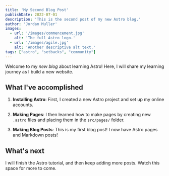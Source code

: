 ```yaml
---
title: 'My Second Blog Post'
publishDate: 2022-07-01
description: 'This is the second post of my new Astro blog.'
author: 'Jordan Muller'
images:
  - url: '/images/commencement.jpg'
    alt: 'The full Astro logo.'
  - url: '/images/agile.jpg'
    alt: 'Another descriptive alt text.'
tags: ["astro", "setbacks", "community"]
---
```


Welcome to my _new blog_ about learning Astro! Here, I will share my learning journey as I build a new website.

## What I've accomplished

1. **Installing Astro**: First, I created a new Astro project and set up my online accounts.

2. **Making Pages**: I then learned how to make pages by creating new `.astro` files and placing them in the `src/pages/` folder.

3. **Making Blog Posts**: This is my first blog post! I now have Astro pages and Markdown posts!

## What's next

I will finish the Astro tutorial, and then keep adding more posts. Watch this space for more to come.